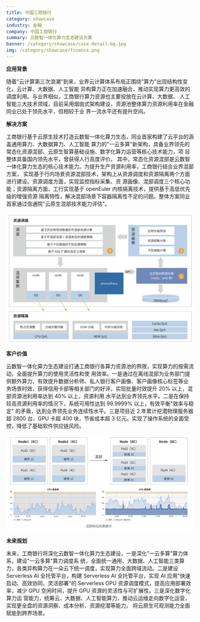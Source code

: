 ```yaml
---
title: 中国工商银行
category: showcase
industry: 金融
company: 中国工商银行
summary: 云数智一体化算力生态建设方案
banner: /category/showcase/case-detail-bg.jpg
img: /category/showcase/finance.png
---
```




**应用背景**

随着"云计算第三次浪潮"到来，业界云计算体系布局正围绕"算力"出现结构性变化，云计算、大数据、人工智能
异构算力正在加速融合，推动实现算力更高效的调度利用。与业界相似，工商银行算力资源也主要投放在云计算、大数据、
人工智能三大技术领域，目前采用烟囱式架构建设，资源池整体算力资源利用率在金融同业已处于领先水平，但相较于业
界一流水平还有提升空间。

**解决方案**

工商银行基于云原生技术打造云数智一体化算力生态，同业首家构建了云平台的涵盖通用算力、大数据算力、人工智能
算力的"一云多算"新架构，具备业界领先的常态化资源混部、云原生智算基础设施、数字化算力运营等核心技术能力，项
目整体具备国内领先水平，曾获得人行高度评价。
其中，常态化资源混部是云数智一体化算力生态的核心技术能力。为提升生产资源利用率，工商银行结合业界混部方案，
实现基于行内场景资源混部技术，架构上从资源调度和资源隔离两个方面进行建设。资源调度方面，实现监控指标采集、资
源画像、混部调度三个核心功能；资源隔离方面，工行实现基于 openEuler
内核隔离技术，提供基于高低优先级的增强资源
隔离特性，解决混部场景下容器隔离性不足的问题。整体方案同业首家通过信通院"云原生混部技术能力评估"。

![](./media/image1.png)

**客户价值**

云数智一体化算力生态建设打通工商银行各算力资源池的界限，实现算力的按需流动，全面提升算力的使用灵活性和使
用效率。一是通过在离线混部为业务部门提供额外算力，有效提升数据分析师、私人银行客户画像、客户画像核心标签等业
务场景时效，获得信用卡部等相关部门的好评，实现批量时效提升 20%
以上，混部资源池利用率达到 40% 以上，资源利用
水平达到业界领先水平。二是在保持较高资源利用率的情况下，系统可用性达到
99.9999% 以上，有效平衡"效率与稳定"
的矛盾，达到业界领先业务连续性水平。三是项目近 2 年累计挖潜物理服务器超
2800 台、GPU 卡超 400 块，节省成本超 3
亿元。实现了操作系统的全面受控，降低了基础软件供应链风险。

![](./media/image2.png)

**未来规划**

未来，工商银行将深化云数智一体化算力生态建设，一是深化"一云多算"算力体系，建设"一云多算"算力调度系
统，全面统一通用、大数据、人工智能三类算力，各类异构算力在一朵云下统一调度，实现算力全面跨域流动。二是建设
Serverless AI 全托管平台，构建 Serverless AI 全托管平台，实现 AI
应用"快速启动、高效协同、灵活部署"的 Serverless GPU
资源调度模式，提高应用部署效率，减少 GPU 空闲时间，提升 GPU
资源的灵活性与可扩展性。三是深化数字化算力运
营能力，统筹云、大数据、人工智能算力，推动云运维走向数字化运营，实现更全盘的资源洞察、成本分析、资源挖潜等能力，
将云原生可观测能力全面赋能到跨界场景。
